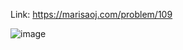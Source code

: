 Link: https://marisaoj.com/problem/109

![image](https://github.com/user-attachments/assets/c759c375-fbb5-46f2-9802-03a0a5e2ed3f)
